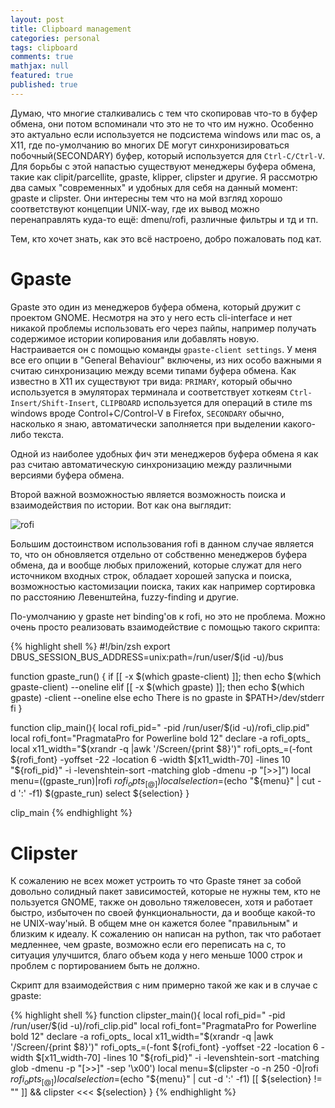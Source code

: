 ```yaml
---
layout: post
title: Clipboard management
categories: personal
tags: clipboard
comments: true
mathjax: null
featured: true
published: true
---
```


Думаю, что многие сталкивались с тем что скопировав что-то в буфер обмена,
они потом вспоминали что это не то что им нужно. Особенно это актуально если
используется не подсистема windows или mac os, а X11, где по-умолчанию во
многих DE могут синхронизироваться побочный(SECONDARY) буфер, который
используется для `Ctrl-C/Ctrl-V`. Для борьбы с этой напастью существуют
менеджеры буфера обмена, такие как clipit/parcellite, gpaste, klipper,
clipster и другие. Я рассмотрю два самых "современных" и удобных для себя на
данный момент: gpaste и clipster. Они интересны тем что на мой взгляд
хорошо соответствуют концепции UNIX-way, где их вывод можно перенаправлять
куда-то ещё: dmenu/rofi, различные фильтры и тд и тп.

Тем, кто хочет знать, как это всё настроено, добро пожаловать под кат.

<!--excerpt-->

# Gpaste

Gpaste это один из менеджеров буфера обмена, который дружит с проектом GNOME.
Несмотря на это у него есть cli-interface и нет никакой проблемы использовать
его через пайпы, например получать содержимое истории копирования или
добавлять новую. Настраивается он с помощью команды `gpaste-client settings`.
У меня все его опции в "General Behaviour" включены, из них особо важными
я считаю синхронизацию между всеми типами буфера обмена. Как известно в X11
их существуют три вида: `PRIMARY`, который обычно используется в эмуляторах
терминала и соответствует хоткеям `Ctrl-Insert/Shift-Insert`, `CLIPBOARD`
используется для операций в стиле ms windows вроде Control+C/Control-V
в Firefox, `SECONDARY` обычно, насколько я знаю, автоматически заполняется при
выделении какого-либо текста. 

Одной из наиболее удобных фич эти менеджеров буфера обмена я как раз считаю
автоматическую синхронизацию между различными версиями буфера обмена. 

Второй важной возможностью является возможность
поиска и взаимодействия по истории. Вот как она выглядит:

![rofi](http://i.imgur.com/V2PVrOI.png)

Большим достоинством использования rofi в данном случае является то, что он
обновляется отдельно от собственно менеджеров буфера обмена, да и вообще
любых приложений, которые служат для него источником входных строк, обладает
хорошей запуска и поиска, возможностью кастомизации поиска, таких как
например сортировка по расстоянию Левенштейна, fuzzy-finding и другие.

По-умолчанию у gpaste нет binding'ов к rofi, но это не проблема. Можно очень
просто реализовать взаимодействие с помощью такого скрипта:

{% highlight shell %}
#!/bin/zsh
export DBUS_SESSION_BUS_ADDRESS=unix:path=/run/user/$(id -u)/bus

function gpaste_run() {
    if [[ -x $(which gpaste-client) ]]; then
        echo $(which gpaste-client) --oneline
    elif [[ -x $(which gpaste) ]]; then
        echo $(which gpaste) -client --oneline
    else
        echo There is no gpaste in \$PATH>/dev/stderr
    fi
}

function clip_main(){
    local rofi_pid=" -pid /run/user/$(id -u)/rofi_clip.pid"
    local rofi_font="PragmataPro for Powerline bold 12"
    declare -a rofi_opts_
    local x11_width="$(xrandr -q |awk '/Screen/{print $8}')"
    rofi_opts_=(-font ${rofi_font}  -yoffset -22 -location 6 -width $[x11_width-70] -lines 10 "${rofi_pid}" -i -levenshtein-sort -matching glob -dmenu -p "[>>]")
    local menu=$($(gpaste_run)|rofi ${rofi_opts_[@]})
    local selection=$(echo "${menu}" | cut -d ':' -f1)
    $(gpaste_run) select ${selection}
}

clip_main
{% endhighlight %}

# Clipster

К сожалению не всех может устроить то что Gpaste тянет за собой довольно
солидный пакет зависимостей, которые не нужны тем, кто не пользуется GNOME,
также он довольно тяжеловесен, хотя и работает быстро, избыточен по своей
функциональности, да и вообще какой-то не UNIX-way'ный. В общем мне он
кажется более "правильным" и близким к идеалу. К сожалению он написан на
python, так что работает медленнее, чем gpaste, возможно если его переписать
на c, то ситуация улучшится, благо объем кода у него меньше 1000 строк
и проблем с портированием быть не должно.

Скрипт для взаимодействия с ним примерно такой же как и в случае с gpaste:

{% highlight shell %}
function clipster_main(){
    local rofi_pid=" -pid /run/user/$(id -u)/rofi_clip.pid"
    local rofi_font="PragmataPro for Powerline bold 12"
    declare -a rofi_opts_
    local x11_width="$(xrandr -q |awk '/Screen/{print $8}')"
    rofi_opts_=(-font ${rofi_font}  -yoffset -22 -location 6 -width $[x11_width-70] -lines 10 "${rofi_pid}" -i -levenshtein-sort -matching glob -dmenu -p "[>>]" -sep '\x00')
    local menu=$(clipster -o -n 250 -0|rofi ${rofi_opts_[@]})
    local selection=$(echo "${menu}" | cut -d ':' -f1)
    [[ ${selection} != "" ]] && clipster <<< ${selection}
}
{% endhighlight %}

